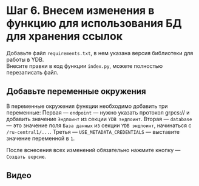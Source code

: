 # Шаг 6. Внесем изменения в функцию для использования БД для хранения ссылок

Добавьте файл `requirements.txt`, в нем указана версия библиотеки для работы в YDB.   
Внесите правки в код функции `index.py`, можете полностью перезаписать файл. 

## Добавьте переменные окружения
В переменные окружения функции необходимо добавить три переменные:
Первая — `endpoint` — нужно указать протокол grpcs:// и добавить значение `Эндпоинт` из секции `YDB эндпоинт`.
Вторая — `database` — это значение поля `База данных` из секции `YDB эндпоинт`, начинаться с `/ru-central1/...`.
Третья — `USE_METADATA_CREDENTIALS` — выставите значение переменной в `1`.

После вснесения всех изменений обязательно нажмите кнопку — `Создать версию`.
    
## Видео


